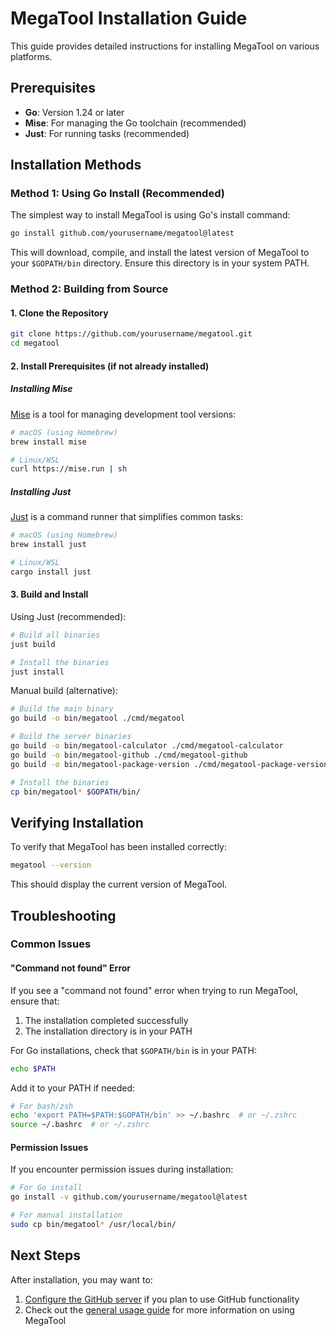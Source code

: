 # MegaTool Installation Guide

This guide provides detailed instructions for installing MegaTool on various platforms.

## Prerequisites

- **Go**: Version 1.24 or later
- **Mise**: For managing the Go toolchain (recommended)
- **Just**: For running tasks (recommended)

## Installation Methods

### Method 1: Using Go Install (Recommended)

The simplest way to install MegaTool is using Go's install command:

```bash
go install github.com/yourusername/megatool@latest
```

This will download, compile, and install the latest version of MegaTool to your `$GOPATH/bin` directory. Ensure this directory is in your system PATH.

### Method 2: Building from Source

#### 1. Clone the Repository

```bash
git clone https://github.com/yourusername/megatool.git
cd megatool
```

#### 2. Install Prerequisites (if not already installed)

##### Installing Mise

[Mise](https://github.com/jdx/mise) is a tool for managing development tool versions:

```bash
# macOS (using Homebrew)
brew install mise

# Linux/WSL
curl https://mise.run | sh
```

##### Installing Just

[Just](https://github.com/casey/just) is a command runner that simplifies common tasks:

```bash
# macOS (using Homebrew)
brew install just

# Linux/WSL
cargo install just
```

#### 3. Build and Install

Using Just (recommended):

```bash
# Build all binaries
just build

# Install the binaries
just install
```

Manual build (alternative):

```bash
# Build the main binary
go build -o bin/megatool ./cmd/megatool

# Build the server binaries
go build -o bin/megatool-calculator ./cmd/megatool-calculator
go build -o bin/megatool-github ./cmd/megatool-github
go build -o bin/megatool-package-version ./cmd/megatool-package-version

# Install the binaries
cp bin/megatool* $GOPATH/bin/
```

## Verifying Installation

To verify that MegaTool has been installed correctly:

```bash
megatool --version
```

This should display the current version of MegaTool.

## Troubleshooting

### Common Issues

#### "Command not found" Error

If you see a "command not found" error when trying to run MegaTool, ensure that:

1. The installation completed successfully
2. The installation directory is in your PATH

For Go installations, check that `$GOPATH/bin` is in your PATH:

```bash
echo $PATH
```

Add it to your PATH if needed:

```bash
# For bash/zsh
echo 'export PATH=$PATH:$GOPATH/bin' >> ~/.bashrc  # or ~/.zshrc
source ~/.bashrc  # or ~/.zshrc
```

#### Permission Issues

If you encounter permission issues during installation:

```bash
# For Go install
go install -v github.com/yourusername/megatool@latest

# For manual installation
sudo cp bin/megatool* /usr/local/bin/
```

## Next Steps

After installation, you may want to:

1. [Configure the GitHub server](github.md) if you plan to use GitHub functionality
2. Check out the [general usage guide](usage.md) for more information on using MegaTool
